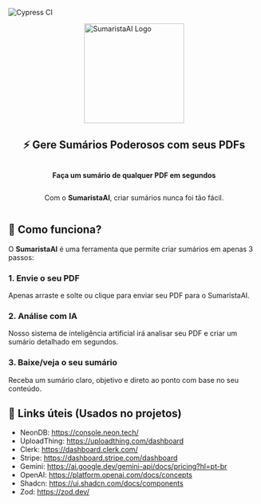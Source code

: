 ![Cypress CI](https://github.com/matheusmartinsviana/sumaristaai/actions/workflows/ci.yml/badge.svg)

<div style="display: flex; align-items: center; justify-content: center; flex-direction: column;">
  <img src="https://sumaristaai.vercel.app/SumaristaAI-logo.webp" alt="SumaristaAI Logo" width="200" height="200" />
  <!-- <img src="https://github.com/matheusmartinsviana/sumaristaai/actions/workflows/ci.yml/badge.svg" alt="CI/CD Status" /> -->
  <h2>⚡ Gere Sumários Poderosos com seus PDFs</h2>
  <p><strong>Faça um sumário de qualquer PDF em segundos</strong></p>
  <p>Com o <strong>SumaristaAI</strong>, criar sumários nunca foi tão fácil.</p>
</div>

## 🚀 Como funciona?

O **SumaristaAI** é uma ferramenta que permite criar sumários em apenas 3 passos:

### 1. Envie o seu PDF

Apenas arraste e solte ou clique para enviar seu PDF para o SumaristaAI.

### 2. Análise com IA

Nosso sistema de inteligência artificial irá analisar seu PDF e criar um sumário detalhado em segundos.

### 3. Baixe/veja o seu sumário

Receba um sumário claro, objetivo e direto ao ponto com base no seu conteúdo.

## 🔗 Links úteis (Usados no projetos)

- NeonDB: https://console.neon.tech/
- UploadThing: https://uploadthing.com/dashboard
- Clerk: https://dashboard.clerk.com/
- Stripe: https://dashboard.stripe.com/dashboard
- Gemini: https://ai.google.dev/gemini-api/docs/pricing?hl=pt-br
- OpenAI: https://platform.openai.com/docs/concepts
- Shadcn: https://ui.shadcn.com/docs/components
- Zod: https://zod.dev/
